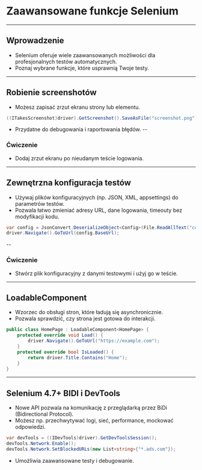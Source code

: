 # Zaawansowane funkcje Selenium
---
## Wprowadzenie
- Selenium oferuje wiele zaawansowanych możliwości dla profesjonalnych testów automatycznych.
- Poznaj wybrane funkcje, które usprawnią Twoje testy.
---
## Robienie screenshotów
- Możesz zapisać zrzut ekranu strony lub elementu.

```csharp
((ITakesScreenshot)driver).GetScreenshot().SaveAsFile("screenshot.png");
```
- Przydatne do debugowania i raportowania błędów.
--
### Ćwiczenie
- Dodaj zrzut ekranu po nieudanym teście logowania.
---
## Zewnętrzna konfiguracja testów
- Używaj plików konfiguracyjnych (np. JSON, XML, appsettings) do parametrów testów.
- Pozwala łatwo zmieniać adresy URL, dane logowania, timeouty bez modyfikacji kodu.

```csharp
var config = JsonConvert.DeserializeObject<Config>(File.ReadAllText("config.json"));
driver.Navigate().GoToUrl(config.BaseUrl);
```
--
### Ćwiczenie
- Stwórz plik konfiguracyjny z danymi testowymi i użyj go w teście.
---
## LoadableComponent
- Wzorzec do obsługi stron, które ładują się asynchronicznie.
- Pozwala sprawdzić, czy strona jest gotowa do interakcji.

```csharp
public class HomePage : LoadableComponent<HomePage> {
    protected override void Load() {
        driver.Navigate().GoToUrl("https://example.com");
    }
    protected override bool IsLoaded() {
        return driver.Title.Contains("Home");
    }
}
```
---
## Selenium 4.7+ BIDI i DevTools
- Nowe API pozwala na komunikację z przeglądarką przez BiDi (Bidirectional Protocol).
- Możesz np. przechwytywać logi, sieć, performance, mockować odpowiedzi.

```csharp
var devTools = ((IDevTools)driver).GetDevToolsSession();
devTools.Network.Enable();
devTools.Network.SetBlockedURLs(new List<string>{"*.ads.com"});
```
- Umożliwia zaawansowane testy i debugowanie.
